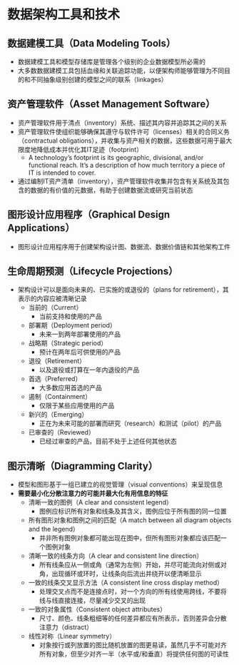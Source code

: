 # **数据架构工具和技术**

## 数据建模工具（Data Modeling Tools）

- 数据建模工具和模型存储库是管理各个级别的企业数据模型所必需的
- 大多数数据建模工具包括血缘和关联追踪功能，以便架构师能够管理为不同目的和不同抽象级别创建的模型之间的联系（linkages）

## 资产管理软件（Asset Management Software）

- 资产管理软件用于清点（inventory）系统、描述其内容并追踪其之间的关系
- 资产管理软件使组织能够确保其遵守与软件许可（licenses）相关的合同义务（contractual obligations），并收集与资产相关的数据，这些数据可用于最大限度地降低成本并优化其IT足迹（footprint）
  - A technology’s footprint is its geographic, divisional, and/or functional reach. It’s a description of how much territory a piece of IT is intended to cover.
- 通过编制IT资产清单（inventory），资产管理软件收集并包含有关系统及其包含的数据的有价值的元数据，有助于创建数据流或研究当前状态

## 图形设计应用程序（Graphical Design Applications）

- 图形设计应用程序用于创建架构设计图、数据流、数据价值链和其他架构工件

## 生命周期预测（Lifecycle Projections）

- 架构设计可以是面向未来的、已实施的或退役的（plans for retirement），其表示的内容应被清晰记录
  - 当前的（Current）
    - 当前支持和使用的产品
  - 部署期（Deployment period）
    - 未来一到两年部署使用的产品
  - 战略期（Strategic period）
    - 预计在两年后可供使用的产品
  - 退役（Retirement）
    - 以及退役或打算在一年内退役的产品
  - 首选（Preferred）
    - 大多数应用首选的产品
  - 遏制（Containment）
    - 仅限于某些应用使用的产品
  - 新兴的（Emerging）
    - 正在为未来可能的部署而研究（research）和测试（pilot）的产品
  - 已审查的（Reviewed）
    - 已经过审查的产品，目前不处于上述任何其他状态

## 图示清晰（Diagramming Clarity）

- 模型和图形基于一组已建立的视觉管理（visual conventions）来呈现信息
- **需要最小化分散注意力的可能并最大化有用信息的特征**
  - 清晰一致的图例（A clear and consistent legend）
    - 图例应标识所有对象和线条及其含义，图例应位于所有图的同一位置
  - 所有图形对象和图例之间的匹配（A match between all diagram objects and the legend）
    - 并非所有图例对象都可能出现在图中，但所有图形对象都应该匹配一个图例对象
  - 清晰一致的线条方向（A clear and consistent line direction）
    - 所有线条应从一侧或角（通常为左侧）开始，并尽可能流向对侧或对角，出现循环或环时，让线条向后流出并绕开以便清晰显示
  - 一致的线条交叉显示方法（A consistent line cross display method）
    - 处理交叉点而不是连接点时，对一个方向的所有线使用跨线，不要将线与线直接连接，尽量减少交叉的出现
  - 一致的对象属性（Consistent object attributes）
    - 尺寸、颜色、线条粗细等的任何差异都应有所表示，否则差异会分散注意力（distract）
  - 线性对称（Linear symmetry）
    - 对象按行或列放置的图比随机放置的图更易读，虽然几乎不可能对齐所有对象，但至少对齐一半（水平或/和垂直）将提供任何图的可读性